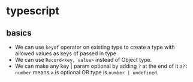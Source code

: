 # typescript

## basics

- We can use `keyof` operator on existing type to create a type with allowed values
as keys of passed in type
- We can use `Record<key, value>` instead of  Object type.
- We can make any key | param optional by adding `?` at the end of it
`a?: number` means `a` is optional OR type is `number | undefined`.
